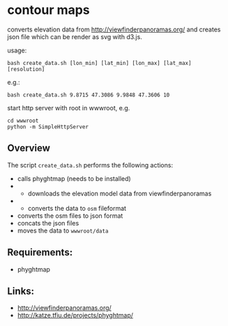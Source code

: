 # contour maps 


converts elevation data from http://viewfinderpanoramas.org/ and creates json file which can be render as svg with d3.js.

usage:

    bash create_data.sh [lon_min] [lat_min] [lon_max] [lat_max] [resolution]

e.g.:

    bash create_data.sh 9.8715 47.3086 9.9848 47.3606 10

start http server with root in wwwroot, e.g.

    cd wwwroot
    python -m SimpleHttpServer

## Overview

The script `create_data.sh` performs the following actions:

- calls phyghtmap (needs to be installed)
- - downloads the elevation model data from viewfinderpanoramas
- - converts the data to `osm` fileformat
- converts the osm files to json format
- concats the json files
- moves the data to `wwwroot/data`


## Requirements: 

- phyghtmap

## Links:

- http://viewfinderpanoramas.org/ 
- http://katze.tfiu.de/projects/phyghtmap/
